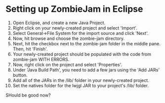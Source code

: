 Setting up ZombieJam in Eclipse
===============================

1. Open Eclipse, and create a new Java Project.
2. Right click on your newly-created project and select 'Import'.
3. Select General->File System for the import source and click 'Next'.
4. Now, hit browse and choose the zombie-jam directory.
5. Next, hit the checkbox next to the zombie-jam folder in the middle pane.  Then, hit 'Finish'.
6. Your newly-created project should be populated with the code from zombie-jam WITH ERRORS.
7. Now, right click on the project and select 'Properties'.
8. Under 'Java Build Path', you need to add a few jars using the 'Add JARs' button.
9. Add all of the JARs in the /lib/ folder in your newly-created project.
10. Set the natives folder for the lwjgl JAR to your project's /lib/ folder.

SHould be good now?